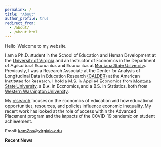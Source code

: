 ```yaml
---
permalink: /
title: "About"
author_profile: true
redirect_from: 
  - /about/
  - /about.html
---
```


Hello! Welcome to my website.

I am a Ph.D. student in the School of Education and Human Development at the [University of Virginia](https://education.virginia.edu/) and an Instructor of Economics in the Department of Agricultural Economics and Economics at [Montana State University](https://www.montana.edu/econ/). Previously, I was a Research Associate at the Center for Analysis of Longitudinal Data in Education Research [(CALDER)](https://caldercenter.org/) at the American Institutes for Research. I hold a M.S. in Applied Economics from [Montana State University](https://www.montana.edu/), a B.A. in Economics, and a B.S. in Statistics, both from [Western Washington University](https://www.wwu.edu/). 

My [research](/publications/) focuses on the economics of education and how educational oppoirtunities, resources, and policies influence economic inequality. My recent work has looked at the role of access within the Advanced Placement program and the impacts of the COVID-19 pandemic on student achievement. 

Email: [kcm2nb@virginia.edu](mailto:kcm2nb@virginia.edu)

**Recent News**

